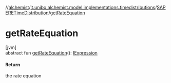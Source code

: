 //[alchemist](../../../index.md)/[it.unibo.alchemist.model.implementations.timedistributions](../index.md)/[SAPERETimeDistribution](index.md)/[getRateEquation](get-rate-equation.md)

# getRateEquation

[jvm]\
abstract fun [getRateEquation](get-rate-equation.md)(): [IExpression](../../it.unibo.alchemist.expressions.interfaces/-i-expression/index.md)

#### Return

the rate equation
